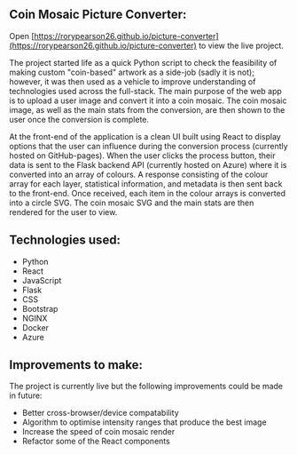 ## Coin Mosaic Picture Converter:

Open [https://rorypearson26.github.io/picture-converter](https://rorypearson26.github.io/picture-converter) to view the live project.

The project started life as a quick Python script to check the feasibility of making custom "coin-based" artwork as a side-job (sadly it is not); however, it was then used as a vehicle to improve understanding of technologies used across the full-stack. The main purpose of the web app is to upload a user image and convert it into a coin mosaic. The coin mosaic image, as well as the main stats from the conversion, are then shown to the user once the conversion is complete.

At the front-end of the application is a clean UI built using React to display options that the user can influence during the conversion process (currently hosted on GitHub-pages). When the user clicks the process button, their data is sent to the Flask backend API (currently hosted on Azure) where it is converted into an array of colours. A response consisting of the colour array for each layer, statistical information, and metadata is then sent back to the front-end. Once received, each item in the colour arrays is converted into a circle SVG. The coin mosaic SVG and the main stats are then rendered for the user to view.

## Technologies used:

- Python
- React
- JavaScript
- Flask
- CSS
- Bootstrap
- NGINX
- Docker
- Azure

## Improvements to make:

The project is currently live but the following improvements could be made in future:

- Better cross-browser/device compatability
- Algorithm to optimise intensity ranges that produce the best image
- Increase the speed of coin mosaic render
- Refactor some of the React components

